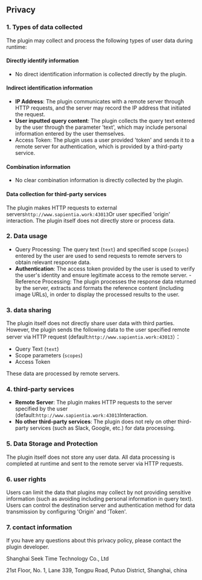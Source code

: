 ## Privacy

### 1. Types of data collected

The plugin may collect and process the following types of user data during runtime:

#### Directly identify information

- No direct identification information is collected directly by the plugin.

#### Indirect identification information

- **IP Address**: The plugin communicates with a remote server through HTTP requests, and the server may record the IP address that initiated the request.
- **User inputted query content**: The plugin collects the query text entered by the user through the parameter 'text', which may include personal information entered by the user themselves.
- Access Token: The plugin uses a user provided 'token' and sends it to a remote server for authentication, which is provided by a third-party service.

#### Combination information
- No clear combination information is directly collected by the plugin.

#### Data collection for third-party services
The plugin makes HTTP requests to external servers` http://www.sapientia.work:43013 `Or user specified 'origin' interaction. The plugin itself does not directly store or process data.

### 2. Data usage

- Query Processing: The query text (` text `) and specified scope (` scopes `) entered by the user are used to send requests to remote servers to obtain relevant response data.
- **Authentication**: 
The access token provided by the user is used to verify the user's identity and ensure legitimate access to the remote server.
-Reference Processing: The plugin processes the response data returned by the server, extracts and formats the reference content (including image URLs), in order to display the processed results to the user.

### 3. data sharing

The plugin itself does not directly share user data with third parties. However, the plugin sends the following data to the user specified remote server via HTTP request (default:` http://www.sapientia.work:43013 `）：
- Query Text (` text `)
- Scope parameters (` scopes `)
- Access Token

These data are processed by remote servers.

### 4. third-party services

- **Remote Server**: The plugin makes HTTP requests to the server specified by the user (default:` http://www.sapientia.work:43013 `Interaction.
- **No other third-party services**: The plugin does not rely on other third-party services (such as Slack, Google, etc.) for data processing.

### 5. Data Storage and Protection

The plugin itself does not store any user data. All data processing is completed at runtime and sent to the remote server via HTTP requests.

### 6. user rights

Users can limit the data that plugins may collect by not providing sensitive information (such as avoiding including personal information in query text). Users can control the destination server and authentication method for data transmission by configuring 'Origin' and 'Token'.

### 7. contact information

If you have any questions about this privacy policy, please contact the plugin developer.

Shanghai Seek Time Technology Co., Ltd

21st Floor, No. 1, Lane 339, Tongpu Road, Putuo District, Shanghai, china